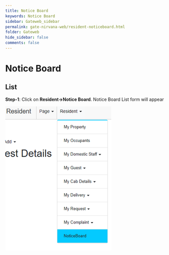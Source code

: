 ```yaml
---
title: Notice Board
keywords: Notice Board
sidebar: Gateweb_sidebar
permalink: gate-nirvana-web/resident-noticeboard.html
folder: Gateweb
hide_sidebar: false
comments: false
---
```


# Notice Board

## List


**Step-1**:  Click on **Resident->Notice Board**. Notice Board List form will appear

![](/images/RNoticeBoardListweb.png)
